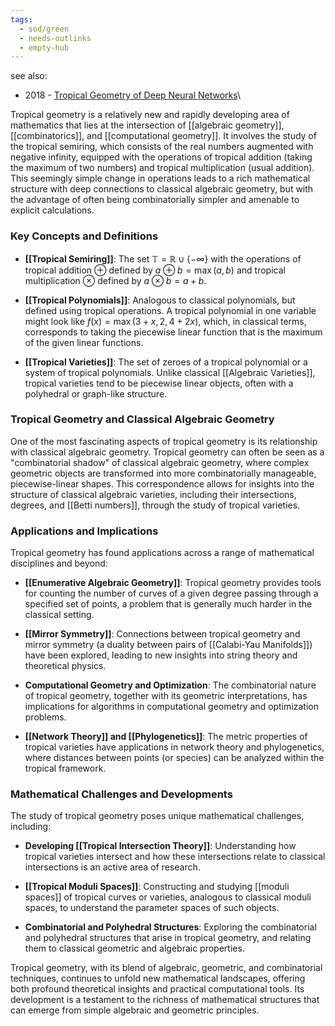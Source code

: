 ```yaml
---
tags:
  - sod/green
  - needs-outlinks
  - empty-hub
---
```

see also:
- 2018 - [Tropical Geometry of Deep Neural Networks](https://arxiv.org/abs/1805.07091)\

Tropical geometry is a relatively new and rapidly developing area of mathematics that lies at the intersection of [[algebraic geometry]], [[combinatorics]], and [[computational geometry]]. It involves the study of the tropical semiring, which consists of the real numbers augmented with negative infinity, equipped with the operations of tropical addition (taking the maximum of two numbers) and tropical multiplication (usual addition). This seemingly simple change in operations leads to a rich mathematical structure with deep connections to classical algebraic geometry, but with the advantage of often being combinatorially simpler and amenable to explicit calculations.

### Key Concepts and Definitions

- **[[Tropical Semiring]]**: The set $\mathbb{T} = \mathbb{R} \cup \{-\infty\}$ with the operations of tropical addition $\oplus$ defined by $a \oplus b = \max(a, b)$ and tropical multiplication $\otimes$ defined by $a \otimes b = a + b$.

- **[[Tropical Polynomials]]**: Analogous to classical polynomials, but defined using tropical operations. A tropical polynomial in one variable might look like $f(x) = \max(3 + x, 2, 4 + 2x)$, which, in classical terms, corresponds to taking the piecewise linear function that is the maximum of the given linear functions.

- **[[Tropical Varieties]]**: The set of zeroes of a tropical polynomial or a system of tropical polynomials. Unlike classical [[Algebraic Varieties]], tropical varieties tend to be piecewise linear objects, often with a polyhedral or graph-like structure.

### Tropical Geometry and Classical Algebraic Geometry

One of the most fascinating aspects of tropical geometry is its relationship with classical algebraic geometry. Tropical geometry can often be seen as a "combinatorial shadow" of classical algebraic geometry, where complex geometric objects are transformed into more combinatorially manageable, piecewise-linear shapes. This correspondence allows for insights into the structure of classical algebraic varieties, including their intersections, degrees, and [[Betti numbers]], through the study of tropical varieties.

### Applications and Implications

Tropical geometry has found applications across a range of mathematical disciplines and beyond:

- **[[Enumerative Algebraic Geometry]]**: Tropical geometry provides tools for counting the number of curves of a given degree passing through a specified set of points, a problem that is generally much harder in the classical setting.

- **[[Mirror Symmetry]]**: Connections between tropical geometry and mirror symmetry (a duality between pairs of [[Calabi-Yau Manifolds]]) have been explored, leading to new insights into string theory and theoretical physics.

- **Computational Geometry and Optimization**: The combinatorial nature of tropical geometry, together with its geometric interpretations, has implications for algorithms in computational geometry and optimization problems.

- **[[Network Theory]] and [[Phylogenetics]]**: The metric properties of tropical varieties have applications in network theory and phylogenetics, where distances between points (or species) can be analyzed within the tropical framework.

### Mathematical Challenges and Developments

The study of tropical geometry poses unique mathematical challenges, including:

- **Developing [[Tropical Intersection Theory]]**: Understanding how tropical varieties intersect and how these intersections relate to classical intersections is an active area of research.
  
- **[[Tropical Moduli Spaces]]**: Constructing and studying [[moduli spaces]] of tropical curves or varieties, analogous to classical moduli spaces, to understand the parameter spaces of such objects.

- **Combinatorial and Polyhedral Structures**: Exploring the combinatorial and polyhedral structures that arise in tropical geometry, and relating them to classical geometric and algebraic properties.

Tropical geometry, with its blend of algebraic, geometric, and combinatorial techniques, continues to unfold new mathematical landscapes, offering both profound theoretical insights and practical computational tools. Its development is a testament to the richness of mathematical structures that can emerge from simple algebraic and geometric principles.